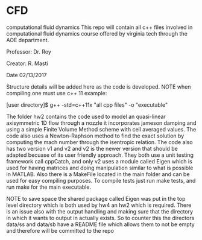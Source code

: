 # CFD
computational fluid dynamics
This repo will contain all c++ files involved in computational fluid dynamics course offered by virginia tech through the AOE department. 

Professor: Dr. Roy

Creator: R. Masti

Date 02/13/2017

Structure details will be added here as the code is developed. 
NOTE when compiling one must use c++ 11 example:

[user directory]$ g++ -std=c++11x "all cpp files" -o "executable"

The folder hw2 contains the code used to model an quasi-linear axisymmetric 1D flow through a nozzle it incorporates jameson damping and using a simple Finite Volume Method scheme with cell averaged values. The code also uses a Newton-Raphson method to find the exact solution by computing the mach number through the isentropic relation. The code also has two version v1 and v2 and v2 is the newer version that should be adapted becuase of its user friendly approach. They both use a unit testing framework call cppCatch, and only v2 uses a module called Eigen which is used for having matrices and doing manipulation similar to what is possible in MATLAB. Also there is a MakeFile located in the main folder and can be used for easy compiling purposes. To compile tests just run make tests, and run make for the main executable.

NOTE to save space the shared package called Eigen was put in the top level directory which is both used by hw4 an hw2 which is required. There is an issue also with the output handling and making sure that the directory in which it wants to output in actually exists. So to counter this the directors data/ss and data/sb have a README file which allows them to not be empty and therefore will be committed to the repo
